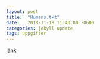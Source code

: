 ```yaml
---
layout: post
title:  "Humans.txt"
date:   2018-11-18 11:40:00 -0600
categories: jekyll update
tags: uppgifter
---
```




[länk]

[länk]: https://
